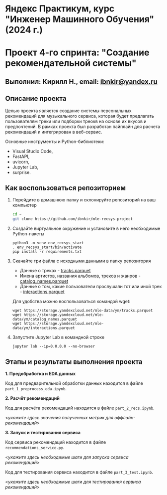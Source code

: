 # Яндекс Практикум, курс "Инженер Машинного Обучения" (2024 г.)
# Проект 4-го спринта: "Создание рекомендательной системы"
## Выполнил: Кирилл Н., email: ibnkir@yandex.ru

## Описание проекта
Целью проекта является создание системы персональных рекомендаций для музыкального сервиса, 
которая будет предлагать пользователям треки или подборки треокв на основе их вкусов и предпочтений. 
В рамках проекта был разработан пайплайн для расчета рекомендаций и интегрирован в веб-сервис.

Основные инструменты и Python-библиотеки:
- Visual Studio Code,
- FastAPI, 
- uvicorn,
- Jupyter Lab,
- surprise.


## Как воспользоваться репозиторием
1. Перейдите в домашнюю папку и склонируйте репозиторий на ваш компьютер
   ```bash
   cd ~
   git clone https://github.com/ibnkir/mle-recsys-project
   ```

2. Создайте виртуальное окружение и установите в него необходимые Python-пакеты
    ```
    python3 -m venv env_recsys_start
    . env_recsys_start/bin/activate
    pip install -r requirements.txt
    ```

3. Скачайте три файла с исходными данными в папку репозитория
    - Данные о треках - [tracks.parquet](https://storage.yandexcloud.net/mle-data/ym/tracks.parquet)
    - Имена артистов, названия альбомов, треков и жанров - [catalog_names.parquet](https://storage.yandexcloud.net/mle-data/ym/catalog_names.parquet)
    - Данные о том, какие пользователи прослушали тот или иной трек - [interactions.parquet](https://storage.yandexcloud.net/mle-data/ym/interactions.parquet)
 
    Для удобства можно воспользоваться командой wget:
    ```
    wget https://storage.yandexcloud.net/mle-data/ym/tracks.parquet
    wget https://storage.yandexcloud.net/mle-data/ym/catalog_names.parquet
    wget https://storage.yandexcloud.net/mle-data/ym/interactions.parquet
    ```

4. Запустите Jupyter Lab в командной строке
    ```
    jupyter lab --ip=0.0.0.0 --no-browser
    ```

## Этапы и результаты выполнения проекта
__1. Предобработка и EDA данных__

Код для предварительной обработки данных находится в файле `part_1_preprocess_eda.ipynb`.

__2. Расчёт рекомендаций__

Код для расчёта рекомендаций находится в файле `part_2_recs.ipynb`.

<*укажите здесь значения полученных метрик для оффлайн-рекомендаций*>

__3. Запуск и тестирования сервиса__

Код сервиса рекомендаций находится в файле `recommendations_service.py`.

<*укажите здесь необходимые шаги для запуска сервиса рекомендаций*>

Код для тестирования сервиса находится в файле `part_3_test.ipynb`.

<*укажите здесь необходимые шаги для тестирования сервиса рекомендаций*>
